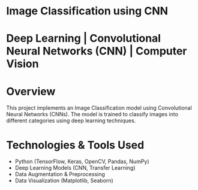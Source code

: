 # Image Classification using CNN

# Deep Learning | Convolutional Neural Networks (CNN) | Computer Vision

# Overview
This project implements an Image Classification model using Convolutional Neural Networks (CNNs). The model is trained to classify images into different categories using deep learning techniques.

# Technologies & Tools Used
* Python (TensorFlow, Keras, OpenCV, Pandas, NumPy)
* Deep Learning Models (CNN, Transfer Learning)
* Data Augmentation & Preprocessing
* Data Visualization (Matplotlib, Seaborn)
